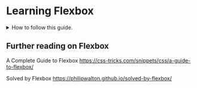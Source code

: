 # Learning Flexbox
<meta>
<details>
<summary>How to follow this guide.</summary>
Checkout each commit to see a new layout done with flexbox and explained.

`git checkout <commit_hash>`
</details>

## Further reading on Flexbox
A Complete Guide to Flexbox
https://css-tricks.com/snippets/css/a-guide-to-flexbox/

Solved by Flexbox
https://philipwalton.github.io/solved-by-flexbox/